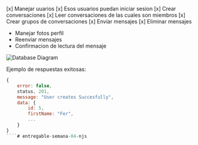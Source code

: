

[x] Manejar uuarios
[x] Esos usuarios puedan iniciar sesion
[x] Crear conversaciones
[x] Leer conversaciones de las cuales son miembros
[x] Crear grupos de conversaciones
[x] Enviar mensajes
[x] Eliminar mensajes

- Manejar fotos perfil
- Reenviar mensajes
- Confirmacion de lectura del mensaje

![Database Diagram](https://i.imgur.com/4ZaRtds.png)


Ejemplo de respuestas exitosas:


````JavaScript
{
    error: false,
    status, 201,
    message: "User creates Succesfully",
    data: {
        id: 5,
        firstName: "Fer",
        ...
    }
}
````# entregable-semana-04-njs
